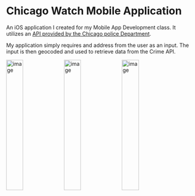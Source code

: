# Chicago Watch Mobile Application

An iOS application I created for my Mobile App Development class. It utilizes an [API provided by the Chicago police Department](https://dev.socrata.com/foundry/data.cityofchicago.org/qzdf-xmn8).

My application simply requires and address from the user as an input. The input is then geocoded and used to retrieve data from the Crime API.

<div>
<img width="30%" alt="image" src="https://user-images.githubusercontent.com/34921713/93031753-e28cf200-f5f2-11ea-86a9-5e212f89ebb6.png">
<img width="30%" alt="image" src="https://user-images.githubusercontent.com/34921713/93031755-e6b90f80-f5f2-11ea-8c08-e2416f1aca23.png">
<img width="30%" alt="image" src="https://user-images.githubusercontent.com/34921713/93031760-ea4c9680-f5f2-11ea-88a2-d4c18f3d5ca4.png">
</div>
